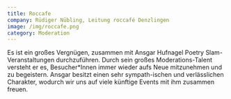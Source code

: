 ```yaml
---
title: Roccafe
company: Rüdiger Nübling, Leitung roccafé Denzlingen
image: /img/roccafe.png
category: Moderation
---
```

Es ist ein großes Vergnügen, zusammen mit Ansgar Hufnagel Poetry Slam-Veranstaltungen durchzuführen. Durch sein großes Moderations-Talent versteht er es, Besucher*Innen immer wieder aufs Neue mitzunehmen und zu begeistern. Ansgar besitzt einen sehr sympath-ischen und verlässlichen Charakter, wodurch wir uns auf viele künftige Events mit ihm zusammen freuen.